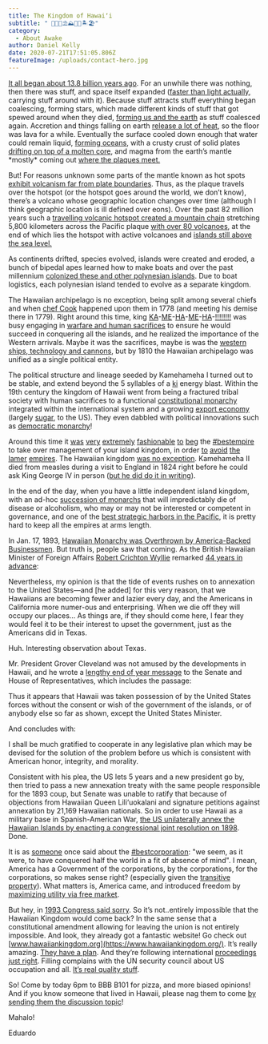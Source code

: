```yaml
---
title: The Kingdom of Hawaiʻi
subtitle: " 👑🍍🌊⛱️⛰️🌋🌴🏝️🏖️"
category:
  - About Awake
author: Daniel Kelly
date: 2020-07-21T17:51:05.806Z
featureImage: /uploads/contact-hero.jpg
---
```

[It all began about 13.8 billion years ago](https://www.youtube.com/watch?v=xuCn8ux2gbs). For an unwhile there was nothing, then there was stuff, and space itself expanded ([faster than light actually](https://www.space.com/33306-how-does-the-universe-expand-faster-than-light.html), carrying stuff around with it). Because stuff attracts stuff everything began coalescing, forming stars, which made different kinds of stuff that got spewed around when they died, [forming us and the earth](https://news.nationalgeographic.com/2015/01/150128-big-bang-universe-supernova-astrophysics-health-space-ngbooktalk/) as stuff coalesced again. Accretion and things falling on earth [release a lot of heat](https://www.scientificamerican.com/article/why-is-the-earths-core-so/), so the floor was lava for a while. Eventually the surface cooled down enough that water could remain liquid, [forming oceans](https://www.youtube.com/watch?v=_1LdMWlNYS4), with a crusty crust of solid plates [drifting on top of a molten core](https://en.wikipedia.org/wiki/Plate_tectonics), and magma from the earth’s mantle \*mostly\* coming out [where the plaques meet.](https://en.wikipedia.org/wiki/Ring_of_Fire)



But! For reasons unknown some parts of the mantle known as hot spots [exhibit volcanism far from plate boundaries](https://www.earthmagazine.org/article/question-mantle-plumes). Thus, as the plaque travels over the hotspot (or the hotspot goes around the world, we don’t know), there’s a volcano whose geographic location changes over time (although I think geographic location is ill defined over eons). Over the past 82 million years such a [travelling volcanic hotspot created a mountain chain](https://en.wikipedia.org/wiki/Hawaii_hotspot) stretching 5,800 kilometers across the Pacific plaque [with over 80 volcanoes](https://en.wikipedia.org/wiki/List_of_volcanoes_in_the_Hawaiian_%E2%80%93_Emperor_seamount_chain#Notes), at the end of which lies the hotspot with active volcanoes and [islands still above the sea level.](https://www.youtube.com/watch?v=bYv6V5EJAKc)



As continents drifted, species evolved, islands were created and eroded, a bunch of bipedal apes learned how to make boats and over the past millennium [colonized these and other polynesian islands](http://archive.hokulea.com/ike/moolelo/discovery_and_settlement.html). Due to boat logistics, each polynesian island tended to evolve as a separate kingdom.



The Hawaiian archipelago is no exception, being split among several chiefs and when [chef Cook](https://www.history.com/this-day-in-history/cook-discovers-hawaii) happened upon them in 1778 (and meeting his demise there in 1779). Right around this time, king [KA](https://en.wikipedia.org/wiki/Kamehameha_I)-[ME](https://en.wikipedia.org/wiki/Kamehameha_II)-[HA](https://en.wikipedia.org/wiki/Kamehameha_III)-[ME](https://en.wikipedia.org/wiki/Kamehameha_IV)-[HA](https://en.wikipedia.org/wiki/Kamehameha_V)-[!!!!!!!!](https://www.youtube.com/watch?v=qiaoSC91Ils) was busy engaging in [warfare and human sacrifices](http://www.hawaiiindependent.net/story/kamehamehas-unification) to ensure he would succeed in conquering all the islands, and he realized the importance of the Western arrivals. Maybe it was the sacrifices, maybe is was the [western ships, technology and cannons](http://warfarehistorian.blogspot.com/2013/06/the-hawaiian-wars-1782-1795-king.html), but by 1810 the Hawaiian archipelago was unified as a single political entity.



The political structure and lineage seeded by Kamehameha I turned out to be stable, and extend beyond the 5 syllables of a [ki](https://dragonball.fandom.com/wiki/Kamehameha) energy blast. Within the 19th century the kingdom of Hawaii went from being a fractured tribal society with human sacrifices to a functional [constitutional monarchy](https://en.wikipedia.org/wiki/Constitution_of_Hawaii#List_of_constitutions) integrated within the international system and a growing [export economy](https://eh.net/encyclopedia/economic-history-of-hawaii/) (largely [sugar](https://en.wikipedia.org/wiki/History_of_Hawaii#Sugar_reciprocity), to the US). They even dabbled with political innovations such as [democratic monarchy](https://en.wikipedia.org/wiki/Lunalilo)!



Around this time it [was](https://en.wikipedia.org/wiki/Rotuma#Cession_to_Britain) [very](https://en.wikipedia.org/wiki/Colony_of_Fiji) [extremely](https://en.wikipedia.org/wiki/Niue#History) [fashionable](https://en.wikipedia.org/wiki/Treaty_of_Waitangi) [to](https://en.wikipedia.org/wiki/Kingdom_of_Rarotonga) [beg](https://books.google.com/books?id=08QPqvCdOdkC&pg=PA127&lpg=PA127&dq=%22The+whole+of+these+islands+having+been+conquered+by+my+father,+I+have+succeeded+to+the+government+of+them,+and+beg+leave+to+place+them+all+under+the+protection+of+your+most+excellent+Majesty;+wishing+to+observe+peace+with+all+nations%22&source=bl&ots=p2It0GES_J&sig=ACfU3U0tuvpDwunYL2g5anlClKKReaZm-w&hl=en&sa=X&ved=2ahUKEwiFguSXkPXiAhWLq54KHTAWAokQ6AEwAHoECAIQAQ#v=onepage&q=%22The%20whole%20of%20these%20islands%20having%20been%20conquered%20by%20my%20father%2C%20I%20have%20succeeded%20to%20the%20government%20of%20them%2C%20and%20beg%20leave%20to%20place%20them%20all%20under%20the%20protection%20of%20your%20most%20excellent%20Majesty%3B%20wishing%20to%20observe%20peace%20with%20all%20nations%22&f=false) the [\#bestempire](https://en.wikipedia.org/wiki/British_Western_Pacific_Territories) to take over management of your island kingdom, in order [to](https://en.wikipedia.org/wiki/Guam) [avoid](https://en.wikipedia.org/wiki/Marshall_Islands) [the](https://en.wikipedia.org/wiki/New_Caledonia#French_dependency) [lamer](https://en.wikipedia.org/wiki/Kingdom_of_Tahiti#Pomare_V_and_forced_abdication) [empires](https://en.wikipedia.org/wiki/American_Samoa#19th_century). The Hawaiian kingdom [was no exception](http://www.aloha.net/~mahalo/british.html). Kamehameha II died from measles during a visit to England in 1824 right before he could ask King George IV in person ([but he did do it in writing](https://books.google.com/books?id=08QPqvCdOdkC&pg=PA127&lpg=PA127&dq=%22The+whole+of+these+islands+having+been+conquered+by+my+father,+I+have+succeeded+to+the+government+of+them,+and+beg+leave+to+place+them+all+under+the+protection+of+your+most+excellent+Majesty;+wishing+to+observe+peace+with+all+nations%22&source=bl&ots=p2It0GES_J&sig=ACfU3U0tuvpDwunYL2g5anlClKKReaZm-w&hl=en&sa=X&ved=2ahUKEwiFguSXkPXiAhWLq54KHTAWAokQ6AEwAHoECAIQAQ#v=onepage&q=%22The%20whole%20of%20these%20islands%20having%20been%20conquered%20by%20my%20father%2C%20I%20have%20succeeded%20to%20the%20government%20of%20them%2C%20and%20beg%20leave%20to%20place%20them%20all%20under%20the%20protection%20of%20your%20most%20excellent%20Majesty%3B%20wishing%20to%20observe%20peace%20with%20all%20nations%22&f=false)).



In the end of the day, when you have a little independent island kingdom, with an ad-hoc [succession of monarchs](https://en.wikipedia.org/wiki/List_of_monarchs_of_Hawaii%5C) that will impredictably die of disease or alcoholism, who may or may not be interested or competent in governance, and one of the [best strategic harbors in the Pacific](https://en.wikipedia.org/wiki/Pearl_Harbor), it is pretty hard to keep all the empires at arms length.



In Jan. 17, 1893, [Hawaiian Monarchy was Overthrown by America-Backed Businessmen](https://learning.blogs.nytimes.com/2012/01/17/jan-17-1893-hawaiian-monarchy-overthrown-by-america-backed-businessmen/). But truth is, people saw that coming. As the British Hawaiian Minister of Foreign Affairs [Robert Crichton Wyllie](https://en.wikipedia.org/wiki/Robert_Crichton_Wyllie) remarked [44 years in advance](https://books.google.com/books?id=ndDe5Un57x0C&pg=PA384&dq=%22my+opinion+is+that+the+tide+of+events+rushes+on+to+annexation+to+the+United+States%22&hl=en&sa=X&ved=0ahUKEwiM4p_ItfXiAhXIr1QKHbhxAYoQ6AEILDAA#v=onepage&q=%22my%20opinion%20is%20that%20the%20tide%20of%20events%20rushes%20on%20to%20annexation%20to%20the%20United%20States%22&f=false):



Nevertheless, my opinion is that the tide of events rushes on to annexation to the United States—and \[he added] for this very reason, that we Hawaiians are becoming fewer and lazier every day, and the Americans in California more numer-ous and enterprising. When we die off they will occupy our places... As things are, if they should come here, I fear they would feel it to be their interest to upset the government, just as the Americans did in Texas.



Huh. Interesting observation about Texas.



Mr. President Grover Cleveland was not amused by the developments in Hawaii, and he wrote a [lengthy end of year message](http://www.let.rug.nl/usa/documents/1876-1900/president-clevelands-message-about-hawaii-december-18-1893.php) to the Senate and House of Representatives, which includes the passage:

Thus it appears that Hawaii was taken possession of by the United States forces without the consent or wish of the government of the islands, or of anybody else so far as shown, except the United States Minister.



And concludes with:



I shall be much gratified to cooperate in any legislative plan which may be devised for the solution of the problem before us which is consistent with American honor, integrity, and morality.



Consistent with his plea, the US lets 5 years and a new president go by, then tried to pass a new annexation treaty with the same people responsible for the 1893 coup, but Senate was unable to ratify that because of objections from Hawaiian Queen Lili‘uokalani and signature petitions against annexation by 21,169 Hawaiian nationals. So in order to use Hawaii as a military base in Spanish-American War, [the US unilaterally annex the Hawaiian Islands by enacting a congressional joint resolution on 1898](https://www.hawaiiankingdom.org/us-occupation.shtml). Done.



It is as [someone](https://en.wikipedia.org/wiki/John_Robert_Seeley#The_Expansion_of_England_(1883)) once said about the [\#bestcorporation](https://en.wikipedia.org/wiki/East_India_Company): "we seem, as it were, to have conquered half the world in a fit of absence of mind". I mean, America has a Government of the corporations, by the corporations, for the corporations, so makes sense right? (especially given the [transitive property](https://www.huffpost.com/entry/corporations-are-people-a_b_5543833)). What matters is, America came, and introduced freedom by [maximizing utility via free market](https://www.google.com/search?biw=2439&bih=1250&tbm=isch&sa=1&ei=nhsKXbrQFcqU-gTUhImoAQ&q=hawaii+resorts&oq=hawaii+resorts&gs_l=img.3..0j0i67j0l2j0i7i30l6.7248.7354..7553...0.0..0.76.141.2......0....1..gws-wiz-img.DnOIuzFIECE).



But hey, in [1993 Congress said sorry](https://en.wikipedia.org/wiki/Apology_Resolution). So it’s not..entirely impossible that the Hawaiian Kingdom would come back? In the same sense that a constitutional amendment allowing for leaving the union is not entirely impossible. And look, they already got a fantastic website! Go check out [www.hawaiiankingdom.org](https://www.hawaiiankingdom.org/). It’s really amazing. [They have a plan](https://www.hawaiiankingdom.org/pdf/HK_Strategic_Plan.pdf). And they’re following international [proceedings just right](https://www.hawaiiankingdom.org/intl-proceedings.shtml). Filling complains with the UN security council about US occupation and all. [It’s real quality stuff](http://www.angelfire.com/hi2/hawaiiansovereignty/fraudhague.html).



So! Come by today 6pm to BBB B101 for pizza, and more biased opinions! And if you know someone that lived in Hawaii, please nag them to come [by sending them the discussion topic](http://forum.caltechsovereignty.club/t/june-19-the-kingdom-of-hawai-i/109)!



Mahalo!



Eduardo